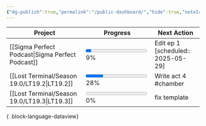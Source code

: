 ```yaml
---
{"dg-publish":true,"permalink":"/public-dashboard/","hide":true,"noteIcon":""}
---
```


| Project                                             | Progress                                                     | Next Action                         |
| --------------------------------------------------- | ------------------------------------------------------------ | ----------------------------------- |
| [[Sigma Perfect Podcast\|Sigma Perfect Podcast]] | <progress value='9.090909090909092' max='100'></progress> 9% | Edit ep 1  [scheduled:: 2025-05-29] |
| [[Lost Terminal/Season 19.0/LT19.2\|LT19.2]]     | <progress value='28.125' max='100'></progress> 28%           | Write act 4 #chamber                |
| [[Lost Terminal/Season 19.0/LT19.3\|LT19.3]]     | <progress value='0' max='100'></progress> 0%                 | fix template                        |

{ .block-language-dataview}